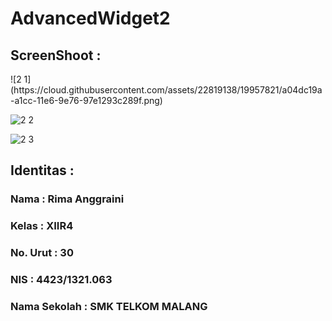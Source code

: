 # AdvancedWidget2

<h2><b>ScreenShoot : </b></h2>
![2 1](https://cloud.githubusercontent.com/assets/22819138/19957821/a04dc19a-a1cc-11e6-9e76-97e1293c289f.png)


![2 2](https://cloud.githubusercontent.com/assets/22819138/19957820/a04cbdf4-a1cc-11e6-9b97-e8e5180ba4af.png)


![2 3](https://cloud.githubusercontent.com/assets/22819138/19957822/a04e5a60-a1cc-11e6-8972-65d909f72903.png)


<h2><b> Identitas : </b></h2>

<h3><b>Nama : Rima Anggraini</b></h3>

<h3><b>Kelas : XIIR4<b></h3>

<h3><b>No. Urut : 30<b></h3>

<h3><b>NIS : 4423/1321.063</b></h3>

<h3><b>Nama Sekolah : SMK TELKOM MALANG</b></h3>
